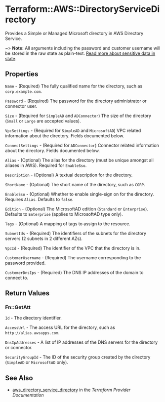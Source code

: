 # Terraform::AWS::DirectoryServiceDirectory

Provides a Simple or Managed Microsoft directory in AWS Directory Service.

~> **Note:** All arguments including the password and customer username will be stored in the raw state as plain-text.
[Read more about sensitive data in state](/docs/state/sensitive-data.html).

## Properties

`Name` - (Required) The fully qualified name for the directory, such as `corp.example.com`.

`Password` - (Required) The password for the directory administrator or connector user.

`Size` - (Required for `SimpleAD` and `ADConnector`) The size of the directory (`Small` or `Large` are accepted values).

`VpcSettings` - (Required for `SimpleAD` and `MicrosoftAD`) VPC related information about the directory. Fields documented below.

`ConnectSettings` - (Required for `ADConnector`) Connector related information about the directory. Fields documented below.

`Alias` - (Optional) The alias for the directory (must be unique amongst all aliases in AWS). Required for `EnableSso`.

`Description` - (Optional) A textual description for the directory.

`ShortName` - (Optional) The short name of the directory, such as `CORP`.

`EnableSso` - (Optional) Whether to enable single-sign on for the directory. Requires `Alias`. Defaults to `false`.

`Edition` - (Optional) The MicrosoftAD edition (`Standard` or `Enterprise`). Defaults to `Enterprise` (applies to MicrosoftAD type only).

`Tags` - (Optional) A mapping of tags to assign to the resource.

`SubnetIds` - (Required) The identifiers of the subnets for the directory servers (2 subnets in 2 different AZs).

`VpcId` - (Required) The identifier of the VPC that the directory is in.

`CustomerUsername` - (Required) The username corresponding to the password provided.

`CustomerDnsIps` - (Required) The DNS IP addresses of the domain to connect to.


## Return Values

### Fn::GetAtt

`Id` - The directory identifier.

`AccessUrl` - The access URL for the directory, such as `http://alias.awsapps.com`.

`DnsIpAddresses` - A list of IP addresses of the DNS servers for the directory or connector.

`SecurityGroupId` - The ID of the security group created by the directory (`SimpleAD` or `MicrosoftAD` only).

## See Also

* [aws_directory_service_directory](https://www.terraform.io/docs/providers/aws/r/directory_service_directory.html) in the _Terraform Provider Documentation_